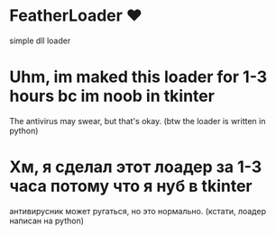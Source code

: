 # FeatherLoader ❤️
simple dll loader

# Uhm, im maked this loader for 1-3 hours bc im noob in tkinter
The antivirus may swear, but that's okay. (btw the loader is written in python)

# Хм, я сделал этот лоадер за 1-3 часа потому что я нуб в tkinter
антивирусник может ругаться, но это нормально. (кстати, лоадер написан на python)
